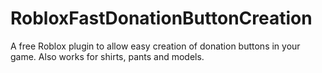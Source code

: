 # RobloxFastDonationButtonCreation
A free Roblox plugin to allow easy creation of donation buttons in your game. Also works for shirts, pants and models.
